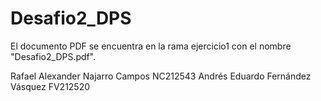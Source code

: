# Desafio2_DPS

El documento PDF se encuentra en la rama ejercicio1 con el nombre "Desafio2_DPS.pdf".

Rafael Alexander Najarro Campos		NC212543
Andrés Eduardo Fernández Vásquez	FV212520

